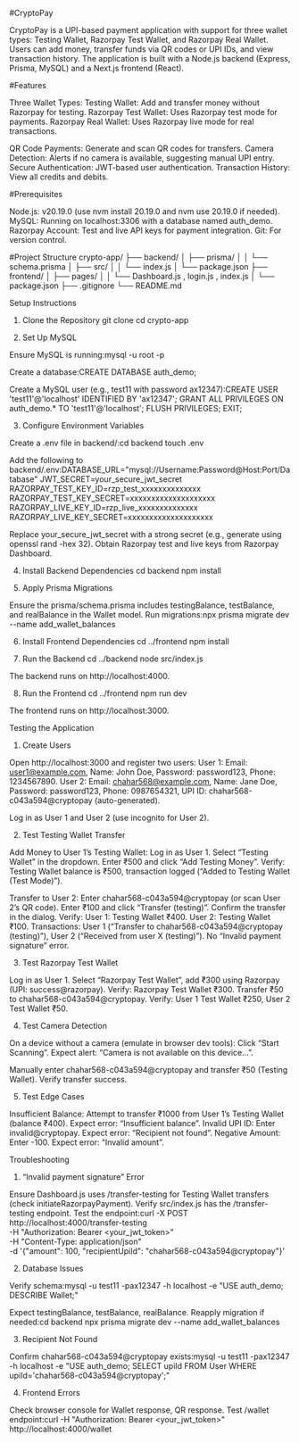 #CryptoPay

CryptoPay is a UPI-based payment application with support for three wallet types: Testing Wallet, Razorpay Test Wallet, and Razorpay Real Wallet. Users can add money, transfer funds via QR codes or UPI IDs, and view transaction history. The application is built with a Node.js backend (Express, Prisma, MySQL) and a Next.js frontend (React).

#Features

Three Wallet Types:
Testing Wallet: Add and transfer money without Razorpay for testing.
Razorpay Test Wallet: Uses Razorpay test mode for payments.
Razorpay Real Wallet: Uses Razorpay live mode for real transactions.


QR Code Payments: Generate and scan QR codes for transfers.
Camera Detection: Alerts if no camera is available, suggesting manual UPI entry.
Secure Authentication: JWT-based user authentication.
Transaction History: View all credits and debits.

#Prerequisites

Node.js: v20.19.0 (use nvm install 20.19.0 and nvm use 20.19.0 if needed).
MySQL: Running on localhost:3306 with a database named auth_demo.
Razorpay Account: Test and live API keys for payment integration.
Git: For version control.

#Project Structure
crypto-app/
├── backend/
│   ├── prisma/
│   │   └── schema.prisma
│   ├── src/
│   │   └── index.js
│   └── package.json
├── frontend/
│   ├── pages/
│   │   └── Dashboard.js , login.js , index.js
│   └── package.json
├── .gitignore
└── README.md

Setup Instructions
1. Clone the Repository
git clone <repository-url>
cd crypto-app

2. Set Up MySQL

Ensure MySQL is running:mysql -u root -p


Create a database:CREATE DATABASE auth_demo;


Create a MySQL user (e.g., test11 with password ax12347):CREATE USER 'test11'@'localhost' IDENTIFIED BY 'ax12347';
GRANT ALL PRIVILEGES ON auth_demo.* TO 'test11'@'localhost';
FLUSH PRIVILEGES;
EXIT;



3. Configure Environment Variables

Create a .env file in backend/:cd backend
touch .env


Add the following to backend/.env:DATABASE_URL="mysql://Username:Password@Host:Port/Database"
JWT_SECRET=your_secure_jwt_secret
RAZORPAY_TEST_KEY_ID=rzp_test_xxxxxxxxxxxxxx
RAZORPAY_TEST_KEY_SECRET=xxxxxxxxxxxxxxxxxxxx
RAZORPAY_LIVE_KEY_ID=rzp_live_xxxxxxxxxxxxxx
RAZORPAY_LIVE_KEY_SECRET=xxxxxxxxxxxxxxxxxxxx


Replace your_secure_jwt_secret with a strong secret (e.g., generate using openssl rand -hex 32).
Obtain Razorpay test and live keys from Razorpay Dashboard.



4. Install Backend Dependencies
cd backend
npm install

5. Apply Prisma Migrations

Ensure the prisma/schema.prisma includes testingBalance, testBalance, and realBalance in the Wallet model.
Run migrations:npx prisma migrate dev --name add_wallet_balances



6. Install Frontend Dependencies
cd ../frontend
npm install

7. Run the Backend
cd ../backend
node src/index.js


The backend runs on http://localhost:4000.

8. Run the Frontend
cd ../frontend
npm run dev


The frontend runs on http://localhost:3000.

Testing the Application
1. Create Users

Open http://localhost:3000 and register two users:
User 1: Email: user1@example.com, Name: John Doe, Password: password123, Phone: 1234567890.
User 2: Email: chahar568@example.com, Name: Jane Doe, Password: password123, Phone: 0987654321, UPI ID: chahar568-c043a594@cryptopay (auto-generated).


Log in as User 1 and User 2 (use incognito for User 2).

2. Test Testing Wallet Transfer

Add Money to User 1’s Testing Wallet:
Log in as User 1.
Select “Testing Wallet” in the dropdown.
Enter ₹500 and click “Add Testing Money”.
Verify: Testing Wallet balance is ₹500, transaction logged (“Added to Testing Wallet (Test Mode)”).


Transfer to User 2:
Enter chahar568-c043a594@cryptopay (or scan User 2’s QR code).
Enter ₹100 and click “Transfer (testing)”.
Confirm the transfer in the dialog.
Verify:
User 1: Testing Wallet ₹400.
User 2: Testing Wallet ₹100.
Transactions: User 1 (“Transfer to chahar568-c043a594@cryptopay (testing)”), User 2 (“Received from user X (testing)”).
No “Invalid payment signature” error.





3. Test Razorpay Test Wallet

Log in as User 1.
Select “Razorpay Test Wallet”, add ₹300 using Razorpay (UPI: success@razorpay).
Verify: Razorpay Test Wallet ₹300.
Transfer ₹50 to chahar568-c043a594@cryptopay.
Verify: User 1 Test Wallet ₹250, User 2 Test Wallet ₹50.

4. Test Camera Detection

On a device without a camera (emulate in browser dev tools):
Click “Start Scanning”.
Expect alert: “Camera is not available on this device...”.


Manually enter chahar568-c043a594@cryptopay and transfer ₹50 (Testing Wallet).
Verify transfer success.

5. Test Edge Cases

Insufficient Balance: Attempt to transfer ₹1000 from User 1’s Testing Wallet (balance ₹400). Expect error: “Insufficient balance”.
Invalid UPI ID: Enter invalid@cryptopay. Expect error: “Recipient not found”.
Negative Amount: Enter -100. Expect error: “Invalid amount”.

Troubleshooting
1. “Invalid payment signature” Error

Ensure Dashboard.js uses /transfer-testing for Testing Wallet transfers (check initiateRazorpayPayment).
Verify src/index.js has the /transfer-testing endpoint.
Test the endpoint:curl -X POST http://localhost:4000/transfer-testing \
-H "Authorization: Bearer <your_jwt_token>" \
-H "Content-Type: application/json" \
-d '{"amount": 100, "recipientUpiId": "chahar568-c043a594@cryptopay"}'



2. Database Issues

Verify schema:mysql -u test11 -pax12347 -h localhost -e "USE auth_demo; DESCRIBE Wallet;"

Expect testingBalance, testBalance, realBalance.
Reapply migration if needed:cd backend
npx prisma migrate dev --name add_wallet_balances



3. Recipient Not Found

Confirm chahar568-c043a594@cryptopay exists:mysql -u test11 -pax12347 -h localhost -e "USE auth_demo; SELECT upiId FROM User WHERE upiId='chahar568-c043a594@cryptopay';"



4. Frontend Errors

Check browser console for Wallet response, QR response.
Test /wallet endpoint:curl -H "Authorization: Bearer <your_jwt_token>" http://localhost:4000/wallet

